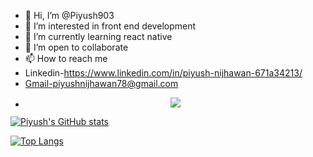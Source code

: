 - 👋 Hi, I’m @Piyush903
- 👀 I’m interested in front end development 
- 🌱 I’m currently learning react native
- 💞️ I’m open to collaborate 
- 📫 How to reach me 
- Linkedin-https://www.linkedin.com/in/piyush-nijhawan-671a34213/
- Gmail-piyushnijhawan78@gmail.com
- <p align="center">
  <a href="https://skillicons.dev">
    <img src="https://skillicons.dev/icons?i=git,kubernetes,docker,c,bootstrap,react,redux,css,html,cpp,express,firebase,js,mongodb,postgres&perline=5" />
  </a>
</p>


<!---
Piyush903/Piyush903 is a ✨ special ✨ repository because its `README.md` (this file) appears on your GitHub profile.
You can click the Preview link to take a look at your changes.
--->
[![Piyush's GitHub stats](https://github-readme-stats.vercel.app/api?username=Piyush903)](https://github.com/anuraghazra/github-readme-stats)

[![Top Langs](https://github-readme-stats.vercel.app/api/top-langs/?username=Piyush903)](https://github.com/anuraghazra/github-readme-stats)
